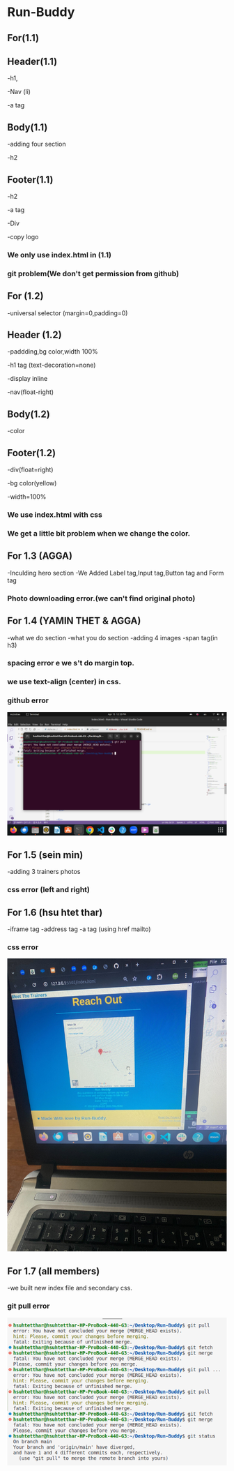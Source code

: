 # Run-Buddy
## For(1.1)

## Header(1.1)
-h1,

-Nav (li)

-a tag

## Body(1.1)
-adding four section 

-h2

## Footer(1.1)
-h2

-a tag

-Div

-copy logo

### We only use index.html in (1.1)
### git problem(We don't get permission from github)
## For (1.2)
-universal selector (margin=0,padding=0)
## Header (1.2)
-paddding,bg color,width 100%

-h1 tag (text-decoration=none)

-display inline

-nav(float-right)

## Body(1.2)
-color

## Footer(1.2)

-div(float=right)

-bg color(yellow)

-width=100%
### We use index.html with css
### We get a little bit problem when we change the color.

## For 1.3 (AGGA)

-Inculding hero section
-We Added Label tag,Input tag,Button tag and 
 Form tag

### Photo downloading error.(we can't find original photo)

## For 1.4 (YAMIN THET & AGGA)

-what we do section
-what you do section
-adding 4 images
-span tag(in h3)
 
### spacing error e we s't do margin top.
### we use text-align (center) in css.
### github error

![The text "Show Resources" appears below an article titled "Building Responsive Layouts".](./assets/images/sserror.png)

## For 1.5 (sein min)

-adding 3 trainers photos

### css error (left and right)

## For 1.6 (hsu htet thar)

-iframe tag
-address tag
-a tag (using href mailto)

### css error 
![The text "Show Resources" appears below an article titled "Building Responsive Layouts".](./assets/images/csserror.jpg)


## For 1.7 (all members)

-we built new index file and secondary css.

### git pull error
![The text "Show Resources" appears below an article titled "Building Responsive Layouts".](./assets/images/pullerror.png)




